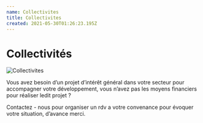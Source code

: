 ```yaml
---
name: Collectivites
title: Collectivites
created: 2021-05-30T01:26:23.195Z
---
```

# Collectivités

![Collectivites](media/img/collectivites.jpg "Collectivites")

Vous avez besoin d’un projet d’intérêt général dans votre secteur pour accompagner votre développement, vous n’avez pas les moyens financiers pour réaliser ledit projet ?

Contactez - nous pour organiser un rdv a votre convenance pour évoquer votre situation, d’avance merci.